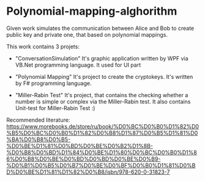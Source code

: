 # Polynomial-mapping-alghorithm

Given work simulates the communication between Alice and Bob to create public key and private one, that based on polynomial mappings.

This work contains 3 projets:
- "ConversationSimulation" It's graphic application written by WPF via VB.Net programming language. It used for UI part

- "Polynomial Mapping" It's project to create the cryptokeys. It's written by F# programming language.

- "Miller-Rabin Test" It's project, that contains the checking whether a number is simple or complex via the Miller-Rabin test. 
It also contains Unit-test for Miller-Rabin Test :)


Recommended literature:
https://www.morebooks.de/store/ru/book/%D0%BC%D0%B0%D1%82%D0%B5%D0%BC%D0%B0%D1%82%D0%B8%D1%87%D0%B5%D1%81%D0%BA%D0%B8%D0%B5-%D0%BE%D1%81%D0%BD%D0%BE%D0%B2%D1%8B-%D0%B8%D0%BD%D1%84%D0%BE%D1%80%D0%BC%D0%B0%D1%86%D0%B8%D0%BE%D0%BD%D0%BD%D0%BE%D0%B9-%D0%B1%D0%B5%D0%B7%D0%BE%D0%BF%D0%B0%D1%81%D0%BD%D0%BE%D1%81%D1%82%D0%B8/isbn/978-620-0-31823-7
